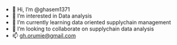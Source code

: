 - 👋 Hi, I’m @ghasem1371
- 👀 I’m interested in Data analysis
- 🌱 I’m currently learning data oriented supplychain management
- 💞️ I’m looking to collaborate on supplychain data analysis
- 📫 gh.orumie@gmail.com

<!---
ghasem1371/ghasem1371 is a ✨ special ✨ repository because its `README.md` (this file) appears on your GitHub profile.
You can click the Preview link to take a look at your changes.
--->
